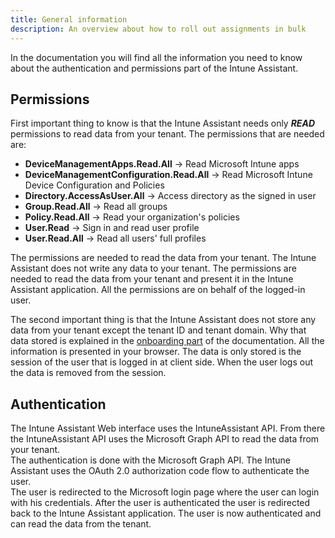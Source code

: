 ```yaml
---
title: General information
description: An overview about how to roll out assignments in bulk
---
```

In the documentation you will find all the information you need to know about the authentication and permissions part of the Intune Assistant.

## Permissions
First important thing to know is that the Intune Assistant needs only ***READ*** permissions to read data from your tenant. The permissions that are needed are:

- **DeviceManagementApps.Read.All** -> Read Microsoft Intune apps
- **DeviceManagementConfiguration.Read.All** -> Read Microsoft Intune Device Configuration and Policies
- **Directory.AccessAsUser.All** -> Access directory as the signed in user
- **Group.Read.All** -> Read all groups
- **Policy.Read.All** -> Read your organization's policies
- **User.Read** -> Sign in and read user profile
- **User.Read.All** -> Read all users' full profiles

The permissions are needed to read the data from your tenant. The Intune Assistant does not write any data to your tenant. The permissions are needed to read the data from your tenant and present it in the Intune Assistant application.
All the permissions are on behalf of the logged-in user.

The second important thing is that the Intune Assistant does not store any data from your tenant except the tenant ID and tenant domain. Why that data stored is explained in the [onboarding part](/docs/web/getting-started/onboarding/) of the documentation.
All the information is presented in your browser. The data is only stored is the session of the user that is logged in at client side. When the user logs out the data is removed from the session.


## Authentication
The Intune Assistant Web interface uses the IntuneAssistant API. From there the IntuneAssistant API uses the Microsoft Graph API to read the data from your tenant.   
The authentication is done with the Microsoft Graph API. The Intune Assistant uses the OAuth 2.0 authorization code flow to authenticate the user.   
The user is redirected to the Microsoft login page where the user can login with his credentials. After the user is authenticated the user is redirected back to the Intune Assistant application.
The user is now authenticated and can read the data from the tenant.